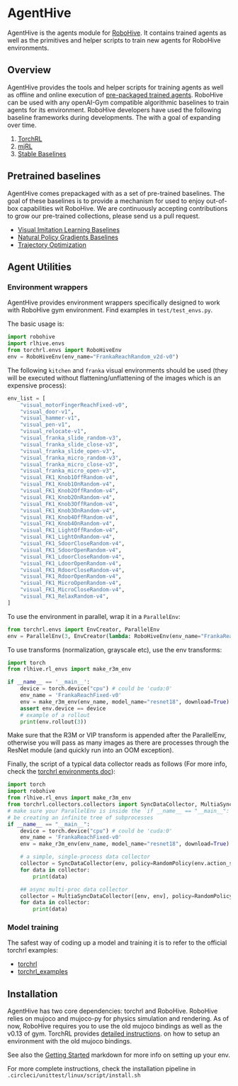 # AgentHive

AgentHive is the agents module for [RoboHive](https://sites.google.com/view/robohive). It contains trained agents as well as the primitives and helper scripts to train new agents for RoboHive environments.

## Overview
AgentHive provides the tools and helper scripts for training agents as well as offline and online execution of [pre-packaged trained agents](agents). RoboHive can be used with any openAI-Gym compatible algorithmic baselines to train agents for its environment. RoboHive developers have used the following baseline frameworks during developments. The with a goal of expanding over time.
1. [TorchRL](https://pytorch.org/rl/)
2. [mjRL](https://github.com/aravindr93/mjrl)
3. [Stable Baselines](https://github.com/DLR-RM/stable-baselines3)

## Pretrained baselines
AgentHive comes prepackaged with as a set of pre-trained baselines. The goal of these baselines is to provide a mechanism for used to enjoy out-of-box capabilities wit RoboHive. We are continuously accepting contributions to grow our pre-trained collections, please send us a pull request.
- [Visual Imitation Learning Baselines](scripts)
- [Natural Policy Gradients Baselines](agents)
- [Trajectory Optimization](agents)


## Agent Utilities

### Environment wrappers

AgentHive provides environment wrappers specifically designed to work with RoboHive
gym environment.
Find examples in `test/test_envs.py`.

The basic usage is:
```python
import robohive
import rlhive.envs
from torchrl.envs import RoboHiveEnv
env = RoboHiveEnv(env_name="FrankaReachRandom_v2d-v0")
```

The following `kitchen` and `franka` visual environments should be used (they will be executed without flattening/unflattening of
the images which is an expensive process):
```python
env_list = [
    "visual_motorFingerReachFixed-v0",
    "visual_door-v1",
    "visual_hammer-v1",
    "visual_pen-v1",
    "visual_relocate-v1",
    "visual_franka_slide_random-v3",
    "visual_franka_slide_close-v3",
    "visual_franka_slide_open-v3",
    "visual_franka_micro_random-v3",
    "visual_franka_micro_close-v3",
    "visual_franka_micro_open-v3",
    "visual_FK1_Knob1OffRandom-v4",
    "visual_FK1_Knob1OnRandom-v4",
    "visual_FK1_Knob2OffRandom-v4",
    "visual_FK1_Knob2OnRandom-v4",
    "visual_FK1_Knob3OffRandom-v4",
    "visual_FK1_Knob3OnRandom-v4",
    "visual_FK1_Knob4OffRandom-v4",
    "visual_FK1_Knob4OnRandom-v4",
    "visual_FK1_LightOffRandom-v4",
    "visual_FK1_LightOnRandom-v4",
    "visual_FK1_SdoorCloseRandom-v4",
    "visual_FK1_SdoorOpenRandom-v4",
    "visual_FK1_LdoorCloseRandom-v4",
    "visual_FK1_LdoorOpenRandom-v4",
    "visual_FK1_RdoorCloseRandom-v4",
    "visual_FK1_RdoorOpenRandom-v4",
    "visual_FK1_MicroOpenRandom-v4",
    "visual_FK1_MicroCloseRandom-v4",
    "visual_FK1_RelaxRandom-v4",
]
```

To use the environment in parallel, wrap it in a `ParallelEnv`:
```python
from torchrl.envs import EnvCreator, ParallelEnv
env = ParallelEnv(3, EnvCreator(lambda: RoboHiveEnv(env_name="FrankaReachRandom_v2d-v0")))
```

To use transforms (normalization, grayscale etc), use the env transforms:
```python
import torch
from rlhive.rl_envs import make_r3m_env

if __name__ == '__main__':
    device = torch.device("cpu") # could be 'cuda:0'
    env_name = 'FrankaReachFixed-v0'
    env = make_r3m_env(env_name, model_name="resnet18", download=True)
    assert env.device == device
    # example of a rollout
    print(env.rollout(3))
```
Make sure that the R3M or VIP transform is appended after the ParallelEnv, otherwise you will
pass as many images as there are processes through the ResNet module (and quickly run into an OOM
exception).

Finally, the script of a typical data collector reads as follows (For more info, check the [torchrl environments doc](https://pytorch.org/rl/reference/envs.html)):
```python
import torch
import robohive
from rlhive.rl_envs import make_r3m_env
from torchrl.collectors.collectors import SyncDataCollector, MultiaSyncDataCollector, RandomPolicy
# make sure your ParallelEnv is inside the `if __name__ == "__main__":` condition, otherwise you'll
# be creating an infinite tree of subprocesses
if __name__ == "__main__":
    device = torch.device("cpu") # could be 'cuda:0'
    env_name = 'FrankaReachFixed-v0'
    env = make_r3m_env(env_name, model_name="resnet18", download=True)

    # a simple, single-process data collector
    collector = SyncDataCollector(env, policy=RandomPolicy(env.action_spec), total_frames=1_000, frames_per_batch=200, init_random_frames=200, )
    for data in collector:
        print(data)

    ## async multi-proc data collector
    collector = MultiaSyncDataCollector([env, env], policy=RandomPolicy(env.action_spec), total_frames=1_000, frames_per_batch=200, init_random_frames=200, )
    for data in collector:
        print(data)
```

### Model training

The safest way of coding up a model and training it is to refer to the official
torchrl examples:
- [torchrl](https://github.com/pytorch/rl/tree/main/examples)
- [torchrl_examples](https://github.com/compsciencelab/torchrl_examples)

## Installation
AgentHive has two core dependencies: torchrl and RoboHive. RoboHive relies on mujoco
and mujoco-py for physics simulation and rendering. As of now, RoboHive requires
you to use the old mujoco bindings as well as the v0.13 of gym.
TorchRL provides [detailed instructions](https://pytorch.org/rl/reference/generated/knowledge_base/MUJOCO_INSTALLATION.html#installing-mujoco).
on how to setup an environment with the old mujoco bindings.

See also the [Getting Started](GET_STARTED.md) markdown for more info on setting up your env.

For more complete instructions, check the installation pipeline in `.circleci/unittest/linux/script/install.sh`
